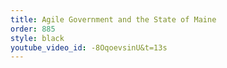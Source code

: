 ```yaml
---
title: Agile Government and the State of Maine
order: 885
style: black
youtube_video_id: -8OqoevsinU&t=13s
---
```

